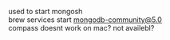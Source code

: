 

used to start mongosh<br>
brew services start mongodb-community@5.0<br>compass doesnt work on mac? not availebl?

